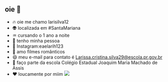 ##  oie 👋 


- 🔥 oie me chamo larisilva12 
- 👽 localizada em #SantaMariana
- ♒ cursando o 1 ano a noite
- 💟 tenho minha pessoa
- 💬 Instagram:eaelarih123
- 🎦 amo filmes românticos 
- 😄 meu e-mail para contato é Larissa.cristina.silva29@escola.pr.gov.br
- 🏫 faço parte da escola Colégio Estadual Joaquim Maria Machado de Assis 
- ❤️ loucamente por miim
![](https://media4.giphy.com/media/v1.Y2lkPTc5MGI3NjExYTh1Mnd0MjhlamU4Y3o1emVsYzBoa2praXRpZDZldGo2bmxmcXVzcCZlcD12MV9pbnRlcm5hbF9naWZfYnlfaWQmY3Q9Zw/UqwKhCaWSORidw0zyu/giphy.webp)
